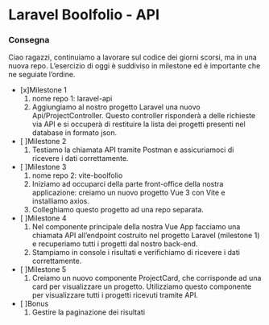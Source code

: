 # Laravel Boolfolio - API


### Consegna
Ciao ragazzi, continuiamo a lavorare sul codice dei giorni scorsi, ma in una nuova repo.
L’esercizio di oggi è suddiviso in milestone ed è importante che ne seguiate l’ordine.
- [x]Milestone 1
    1. nome repo 1: laravel-api
    2. Aggiungiamo al nostro progetto Laravel una nuovo Api/ProjectController. Questo controller risponderà a delle richieste via API e si occuperà di   restituire la lista dei progetti presenti nel database in formato json.
- [ ]Milestone 2
    1. Testiamo la chiamata API tramite Postman e assicuriamoci di ricevere i dati correttamente.
- [ ]Milestone 3
    1. nome repo 2: vite-boolfolio
    2. Iniziamo ad occuparci della parte front-office della nostra applicazione: creiamo un nuovo progetto Vue 3 con Vite e installiamo axios.
    3. Colleghiamo questo progetto ad una repo separata.
- [ ]Milestone 4
    1. Nel componente principale della nostra Vue App facciamo una chiamata API all’endpoint costruito nel progetto Laravel (milestone 1) e recuperiamo tutti i progetti dal nostro back-end.
    2. Stampiamo in console i risultati e verifichiamo di ricevere i dati correttamente.
- [ ]Milestone 5
    1. Creiamo un nuovo componente ProjectCard, che corrisponde ad una card per visualizzare un progetto. Utilizziamo questo componente per visualizzare tutti i progetti ricevuti tramite API.
- [ ]Bonus
    1. Gestire la paginazione dei risultati